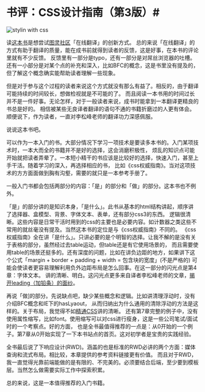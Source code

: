 # 书评：CSS设计指南（第3版）#
![stylin with css](http://img3.douban.com/mpic/s24262786.jpg)

读[这本书](http://www.ituring.com.cn/book/1111)是想尝试[图灵社区](http://www.ituring.com.cn)「在线翻译」的创新方式。
总的来说「在线翻译」的方式有助于翻译的质量，能在成书前就得到读者的反馈，这是好事，在本书的评论里就有不少反馈。
反馈里有一部分是typo，还有一部分是对屌丝浏览器的吐槽。还有一小部分是对某个点的补充和深入，比如BFC的概念，这是书里没有提及的，
但了解这个概念确实能帮助读者理解一些现象。

但是对于参与这个过程的读者来说这个方式就没有那么有益了。相反的，由于翻译可能持续的时间较长，想做检视就是不可能的了。
而且阅读一本书用的时间过长并不是一件好事。无论怎样，对于一般读者来说，成书时能拿到一本翻译更精良的书总是好的。
相信被某些无良译者翻译的语句不通的书籍折磨过的人更有体会。顺便说下，作为读者，一直对李松峰老师的翻译功力深感佩服。

说说这本书吧。

可以作为一本入门的书。大部分情况下学习一项技术是要读多本书的。入门某项技术时，一本大而全的书籍并不是好的选择，这会消磨积极性，
烦乱的知识点可能开始就把读者弄晕了。一本短小精干的书应该是比较好的选择，快速入门，甚至上手干活。随着学习的深入，再选择相应的书，
比如《css权威指南》。当对这项技术的方方面面做到胸有沟壑，需要的就只是一本参考手册了。

一般入门书都会包括两部分的内容：「是」的部分和「做」的部分。这本书也不例外。

「是」的部分讲的是知识本身，「是什么」。此书从基本的html结构讲起，顺序讲了选择器、盒模型、背景、字体文本、表单，还有部分css3的东西。
逻辑很清晰。这些内容是日常干活时用到的css的主要也是必要内容。如计数器之类这些不常用的就丝毫没有提及。当然这本书的定位是与《css权威指南》不同的。
《css权威指南》全在讲「是什么」。只讲必要的是个明智的选择。让我不解的是没有关于表格的部分，虽然经过去table运动，但table还是有它使用场景的，
而且需要使用table的场景还挺多的。还有深度的问题，比如在讲负边距的地方，如果讲下这个公式「margin + border + padding + width = 包含块的宽度」(不是严格的)
可能会使读者更容易理解利用负外边距布局是怎么回事。在这一部分的闪光点是第4章：字体文本。
讲的清晰、明白。这闪光点更多来自译者李松峰老师的文章，[揭开leading（加铅条）的面纱](http://www.ituring.com.cn/article/18076)。

再说「做]的部分。先说缺点吧，缺少某些概念和逻辑。比如讲清理浮动时，没有介绍BFC概念和IE下的hasLyaout，
从而归纳出为什么通用的清除浮动的方法是这样的。关于布局，我觉得不如[精通CSS](http://book.douban.com/subject/4736167/)讲的清晰。
还有第7章完整的例子中，没有使用属性缩写，比如font。使用缩写可以对css进行瘦身，这是一些公司笔试/面试时的一个考察点。好的方面，
也是全书最值得推荐的一点是：从0开始的一个例子。第7章从0开始实现了一下本书站点的首页。这对初学者是宝贵的实践经验。

全书最后说了下响应设计(RWD)。涵盖的也是标准的RWD必讲的两个方面：媒体查询和流式布局。相比较，本章提供的参考资料链接更有价值。
而且对于RWD，我一直觉得光靠前端能做的是有限的、不完美的。必须要结合后端，至少要到模板层。当然怎么做需要实际工作中探索积累。

总的来说，这是一本值得推荐的入门书籍。
